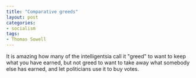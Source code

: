 ```yaml
---
title: "Comparative greeds"
layout: post
categories:
- socialism
tags:
- Thomas Sowell
---
```


It is amazing how many of the intelligentsia call it "greed" to want to keep what you have earned, but not greed to want to take away what somebody else has earned, and let politicians use it to buy votes.
